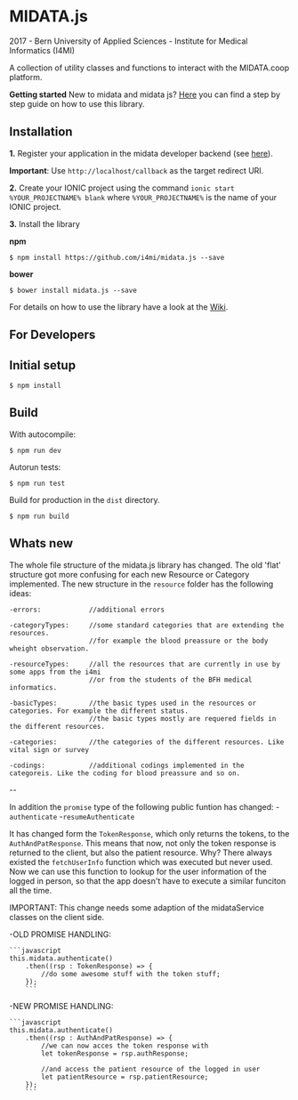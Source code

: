 MIDATA.js
=========

2017 - Bern University of Applied Sciences - Institute for Medical Informatics (I4MI)

A collection of utility classes and functions to interact with the MIDATA.coop platform.

**Getting started**
New to midata and midata js?
[Here](https://github.com/i4mi/midata.js/wiki) you can find a step by step guide on how to use this library.

**Installation**
---
**1.** Register your application in the midata developer backend (see [here](https://test.midata.coop/#/developer/guide "MIDATA Developer Guide")).

**Important**: Use `http://localhost/callback` as the target redirect URI.

**2.** Create your IONIC project using the command `ionic start %YOUR_PROJECTNAME% blank` where `%YOUR_PROJECTNAME%` is the name of your IONIC project. 

**3.** Install the library

**npm**

`$ npm install https://github.com/i4mi/midata.js --save`

**bower** 

`$ bower install midata.js --save`

For details on how to use the library have a look at the [Wiki](https://github.com/i4mi/midata.js/wiki/Usage-(IONIC-2) "MIDATA.js Wiki").

**For Developers**
--

**Initial setup**
---
    $ npm install

**Build**
--

With autocompile:

    $ npm run dev

Autorun tests:

    $ npm run test

Build for production in the `dist` directory.

    $ npm run build

**Whats new**
---
The whole file structure of the midata.js library has changed. The old 'flat' structure got more confusing for each new Resource or Category implemented. The new structure in the `resource` folder has the following ideas:

    -errors:            //additional errors

    -categoryTypes:     //some standard categories that are extending the resources.
                        //for example the blood preassure or the body wheight observation.

    -resourceTypes:     //all the resources that are currently in use by some apps from the i4mi
                        //or from the students of the BFH medical informatics.

    -basicTypes:        //the basic types used in the resources or categories. For example the different status.
                        //the basic types mostly are requered fields in the different resources.

    -categories:        //the categories of the different resources. Like vital sign or survey

    -codings:           //additional codings implemented in the categoreis. Like the coding for blood preassure and so on.

--

In addition the `promise` type of the following public funtion has changed: 
    -`authenticate`
    -`resumeAuthenticate`

It has changed form the `TokenResponse`, which only returns the tokens, to the `AuthAndPatResponse`. This means that now, not only the token response is returned to the client, but also the patient resource. Why? There always existed the `fetchUserInfo` function which was executed but never used. Now we can use this function to lookup for the user information of the logged in person, so that the app doesn't have to execute a similar funciton all the time. 

IMPORTANT: This change needs some adaption of the midataService classes on the client side.

-OLD PROMISE HANDLING:

    ```javascript
    this.midata.authenticate()
        .then((rsp : TokenResponse) => {
            //do some awesome stuff with the token stuff;
        });
        ```
    
-NEW PROMISE HANDLING:

    ```javascript
    this.midata.authenticate()
        .then((rsp : AuthAndPatResponse) => {
            //we can now acces the token response with
            let tokenResponse = rsp.authResponse;
            
            //and access the patient resource of the logged in user
            let patientResource = rsp.patientResource;
        });
        ```
    
